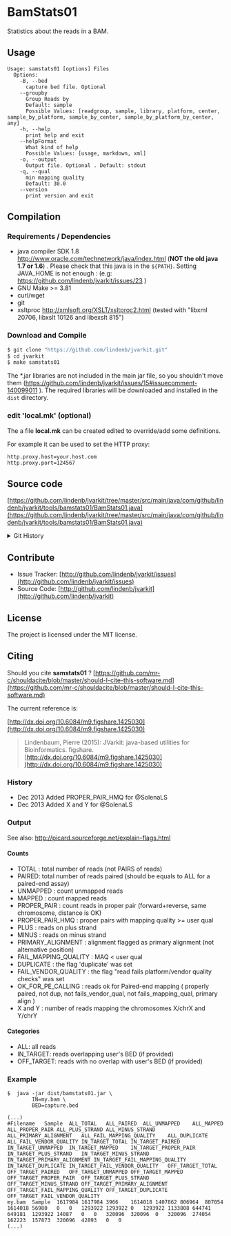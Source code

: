# BamStats01

Statistics about the reads in a BAM.


## Usage

```
Usage: samstats01 [options] Files
  Options:
    -B, --bed
      capture bed file. Optional
    --groupby
      Group Reads by
      Default: sample
      Possible Values: [readgroup, sample, library, platform, center, sample_by_platform, sample_by_center, sample_by_platform_by_center, any]
    -h, --help
      print help and exit
    --helpFormat
      What kind of help
      Possible Values: [usage, markdown, xml]
    -o, --output
      Output file. Optional . Default: stdout
    -q, --qual
      min mapping quality
      Default: 30.0
    --version
      print version and exit

```

## Compilation

### Requirements / Dependencies

* java compiler SDK 1.8 http://www.oracle.com/technetwork/java/index.html (**NOT the old java 1.7 or 1.6**) . Please check that this java is in the `${PATH}`. Setting JAVA_HOME is not enough : (e.g: https://github.com/lindenb/jvarkit/issues/23 )
* GNU Make >= 3.81
* curl/wget
* git
* xsltproc http://xmlsoft.org/XSLT/xsltproc2.html (tested with "libxml 20706, libxslt 10126 and libexslt 815")


### Download and Compile

```bash
$ git clone "https://github.com/lindenb/jvarkit.git"
$ cd jvarkit
$ make samstats01
```

The *.jar libraries are not included in the main jar file, so you shouldn't move them (https://github.com/lindenb/jvarkit/issues/15#issuecomment-140099011 ).
The required libraries will be downloaded and installed in the `dist` directory.

### edit 'local.mk' (optional)

The a file **local.mk** can be created edited to override/add some definitions.

For example it can be used to set the HTTP proxy:

```
http.proxy.host=your.host.com
http.proxy.port=124567
```
## Source code 

[https://github.com/lindenb/jvarkit/tree/master/src/main/java/com/github/lindenb/jvarkit/tools/bamstats01/BamStats01.java](https://github.com/lindenb/jvarkit/tree/master/src/main/java/com/github/lindenb/jvarkit/tools/bamstats01/BamStats01.java)


<details>
<summary>Git History</summary>

```
Fri Jun 30 17:20:28 2017 +0200 ; cont ; https://github.com/lindenb/jvarkit/commit/5fe0a8568d706e8cd5898ff66c0ebd8b1f8447a5
Fri Jun 2 16:31:30 2017 +0200 ; circos / lumpy ; https://github.com/lindenb/jvarkit/commit/7bddffca3899196e568fb5e1a479300c0038f74f
Mon May 15 17:17:02 2017 +0200 ; cont ; https://github.com/lindenb/jvarkit/commit/fc77d9c9088e4bc4c0033948eafb0d8e592f13fe
Sat Apr 29 18:45:47 2017 +0200 ; partition ; https://github.com/lindenb/jvarkit/commit/7d72633d50ee333fcad0eca8aaa8eec1a475cc4d
Wed Apr 19 17:58:48 2017 +0200 ; rm-xml ; https://github.com/lindenb/jvarkit/commit/95f05cfd4e04f5013c22274c49db7bcc4cbbb1c8
Wed Jun 8 12:51:03 2016 +0200 ; cont ; https://github.com/lindenb/jvarkit/commit/3a139dad3aa0c899b4a84c9a0d2908d47ecccd58
Fri Apr 15 17:09:59 2016 +0200 ; inject pedigree ; https://github.com/lindenb/jvarkit/commit/f9a18a1ce155a78b2e430d8d7860d0cab8f33722
Fri Jan 23 09:07:46 2015 +0100 ; MAPQ=0 in samstats01, updated SequenceOntology , updated vep ; https://github.com/lindenb/jvarkit/commit/388c0adae3f111c3d77819a19c756755e40bf5f3
Fri May 23 15:00:53 2014 +0200 ; cont moving to htsjdk ; https://github.com/lindenb/jvarkit/commit/81f98e337322928b07dfcb7a4045ba2464b7afa7
Mon May 12 10:28:28 2014 +0200 ; first sed on files ; https://github.com/lindenb/jvarkit/commit/79ae202e237f53b7edb94f4326fee79b2f71b8e8
Wed Apr 2 17:50:50 2014 +0200 ; cont rnaseq ; https://github.com/lindenb/jvarkit/commit/7b3f7e13a112b09018284931678ac78dd32cefcc
Wed Dec 11 15:01:44 2013 +0100 ; improv bam-gui. New sam flag from bamstats01 ; https://github.com/lindenb/jvarkit/commit/314bf88924a4003e6d6189ad3280d8b4df485aa1
Tue Dec 10 12:30:02 2013 +0100 ; cont. ; https://github.com/lindenb/jvarkit/commit/88a74712aabfc418d7ed390fff6e965e7491b210
Mon Dec 9 11:37:46 2013 +0100 ; vcf2xml , bamstats01 X/Y ; https://github.com/lindenb/jvarkit/commit/2c13f6f369faf3d076ccc9420b5284cd990c6892
Fri Dec 6 15:55:48 2013 +0100 ; bamstats 01 : count X and Y ; https://github.com/lindenb/jvarkit/commit/6c29728c3b83cde2247659e1c39aa355971f1f6d
Wed Dec 4 17:08:33 2013 +0100 ; cgi ; https://github.com/lindenb/jvarkit/commit/0d5df7769ee9a585ffa51dce809070f3f222f02a
Thu Nov 7 13:54:08 2013 +0100 ; continue ; https://github.com/lindenb/jvarkit/commit/2a7db844ef92646208fb98090906fdb21163613d
Mon Nov 4 16:23:17 2013 +0100 ; moving to std cli program ; https://github.com/lindenb/jvarkit/commit/9ed1dc3f053d57d379862c9a14648f96a967ada7
Mon Nov 4 13:49:15 2013 +0100 ; chaned command line handling + getopt ; https://github.com/lindenb/jvarkit/commit/939d2ccf1a9a4be2d2116586b925062c65d81195
Fri Oct 11 15:39:02 2013 +0200 ; picard v.100: deletion of VcfIterator :-( ; https://github.com/lindenb/jvarkit/commit/e88fab449b04aed40c2ff7f9d0cf8c8b6ab14a31
Mon Sep 16 09:06:18 2013 +0200 ; bamstats01 ; https://github.com/lindenb/jvarkit/commit/f38435a64d5a4456e46c0e37ff1fbe115bfcfa3e
Mon Sep 16 00:12:39 2013 +0200 ; cont ; https://github.com/lindenb/jvarkit/commit/ca35f65cac4a74a3873a14ba036a6856b1fd02fc
Fri Jul 26 17:22:50 2013 +0200 ; vendredi 17H00 ... dodo ; https://github.com/lindenb/jvarkit/commit/347e4d3b00d3642542d9cca6723bd8157c395da6
Fri Jul 5 08:12:55 2013 +0200 ; misc code added ; https://github.com/lindenb/jvarkit/commit/73fae24c634a5275693493a3899449c78a2474e1
```

</details>

## Contribute

- Issue Tracker: [http://github.com/lindenb/jvarkit/issues](http://github.com/lindenb/jvarkit/issues)
- Source Code: [http://github.com/lindenb/jvarkit](http://github.com/lindenb/jvarkit)

## License

The project is licensed under the MIT license.

## Citing

Should you cite **samstats01** ? [https://github.com/mr-c/shouldacite/blob/master/should-I-cite-this-software.md](https://github.com/mr-c/shouldacite/blob/master/should-I-cite-this-software.md)

The current reference is:

[http://dx.doi.org/10.6084/m9.figshare.1425030](http://dx.doi.org/10.6084/m9.figshare.1425030)

> Lindenbaum, Pierre (2015): JVarkit: java-based utilities for Bioinformatics. figshare.
> [http://dx.doi.org/10.6084/m9.figshare.1425030](http://dx.doi.org/10.6084/m9.figshare.1425030)





### History



* Dec 2013 Added PROPER_PAIR_HMQ for @SolenaLS
* Dec 2013 Added X and Y for @SolenaLS



### Output


See also: http://picard.sourceforge.net/explain-flags.html


#### Counts


* TOTAL : total number of reads (not PAIRS of reads)
* PAIRED: total number of reads paired (should be equals to ALL for a paired-end assay)
* UNMAPPED : count unmapped reads 
* MAPPED  : count mapped reads
* PROPER_PAIR  : count reads in proper pair (forward+reverse, same chromosome, distance is OK)
* PROPER_PAIR_HMQ  : proper pairs with mapping quality >= user qual
* PLUS : reads on plus strand
* MINUS : reads on minus strand
* PRIMARY_ALIGNMENT : alignment flagged as primary alignment (not alternative position)
* FAIL_MAPPING_QUALITY : MAQ < user qual
* DUPLICATE : the flag 'duplicate' was set
* FAIL_VENDOR_QUALITY : the flag "read fails platform/vendor quality checks" was set
* OK_FOR_PE_CALLING : reads ok for Paired-end mapping ( properly paired, not dup, not fails_vendor_qual,  not fails_mapping_qual, primary align )
* X and Y : number of reads mapping the chromosomes X/chrX and Y/chrY


#### Categories


* ALL: all reads
* IN_TARGET: reads overlapping user's BED (if provided)
* OFF_TARGET: reads with no overlap with user's BED (if provided)



### Example


```
$  java -jar dist/bamstats01.jar \
		IN=my.bam \
		BED=capture.bed

(...)
#Filename	Sample	ALL_TOTAL	ALL_PAIRED	ALL_UNMAPPED	ALL_MAPPED	ALL_PROPER_PAIR	ALL_PLUS_STRAND	ALL_MINUS_STRAND	ALL_PRIMARY_ALIGNMENT	ALL_FAIL_MAPPING_QUALITY	ALL_DUPLICATE	ALL_FAIL_VENDOR_QUALITY	IN_TARGET_TOTAL	IN_TARGET_PAIRED	IN_TARGET_UNMAPPED	IN_TARGET_MAPPED	IN_TARGET_PROPER_PAIR	IN_TARGET_PLUS_STRAND	IN_TARGET_MINUS_STRAND	IN_TARGET_PRIMARY_ALIGNMENT	IN_TARGET_FAIL_MAPPING_QUALITY	IN_TARGET_DUPLICATE	IN_TARGET_FAIL_VENDOR_QUALITY	OFF_TARGET_TOTAL	OFF_TARGET_PAIRED	OFF_TARGET_UNMAPPED	OFF_TARGET_MAPPED	OFF_TARGET_PROPER_PAIR	OFF_TARGET_PLUS_STRAND	OFF_TARGET_MINUS_STRAND	OFF_TARGET_PRIMARY_ALIGNMENT	OFF_TARGET_FAIL_MAPPING_QUALITY	OFF_TARGET_DUPLICATE	OFF_TARGET_FAIL_VENDOR_QUALITY
my.bam	Sample	1617984	1617984	3966	1614018	1407862	806964	807054	1614018	56980	0	0	1293922	1293922	0	1293922	1133808	644741	649181	1293922	14087	0	0	320096	320096	0	320096	274054	162223	157873	320096	42893	0	0
(...)

```



